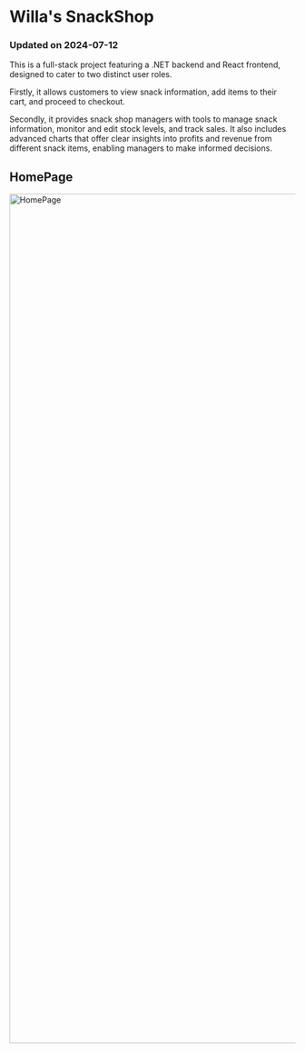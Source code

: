 # Willa's SnackShop 
### Updated on 2024-07-12

This is a full-stack project featuring a .NET backend and React frontend, designed to cater to two distinct user roles. 

Firstly, it allows customers to view snack information, add items to their cart, and proceed to checkout. 

Secondly, it provides snack shop managers with tools to manage snack information, monitor and edit stock levels, and track sales. It also includes advanced charts that offer clear insights into profits and revenue from different snack items, enabling managers to make informed decisions.


## HomePage
<img width="1496" alt="HomePage" src="https://github.com/Willa2023/SnackShop/blob/8b3f300eac301e51dbfa41c7e4987aefa4c7541b">



